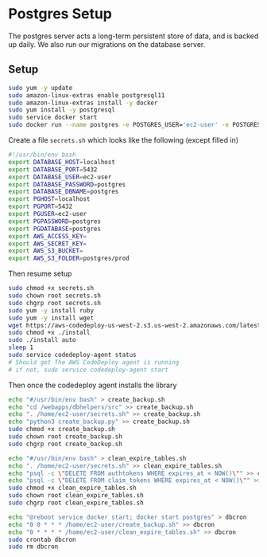 # Postgres Setup

The postgres server acts a long-term persistent store of data, and is backed up
daily. We also run our migrations on the database server.

## Setup

```bash
sudo yum -y update
sudo amazon-linux-extras enable postgresql11
sudo amazon-linux-extras install -y docker
sudo yum install -y postgresql
sudo service docker start
sudo docker run --name postgres -e POSTGRES_USER='ec2-user' -e POSTGRES_PASSWORD=postgres -e POSTGRES_DB=postgres -d -p 5432:5432 postgres:11.5
```

Create a file `secrets.sh` which looks like the following (except filled in)

```bash
#!/usr/bin/env bash
export DATABASE_HOST=localhost
export DATABASE_PORT=5432
export DATABASE_USER=ec2-user
export DATABASE_PASSWORD=postgres
export DATABASE_DBNAME=postgres
export PGHOST=localhost
export PGPORT=5432
export PGUSER=ec2-user
export PGPASSWORD=postgres
export PGDATABASE=postgres
export AWS_ACCESS_KEY=
export AWS_SECRET_KEY=
export AWS_S3_BUCKET=
export AWS_S3_FOLDER=postgres/prod
```

Then resume setup

```bash
sudo chmod +x secrets.sh
sudo chown root secrets.sh
sudo chgrp root secrets.sh
sudo yum -y install ruby
sudo yum -y install wget
wget https://aws-codedeploy-us-west-2.s3.us-west-2.amazonaws.com/latest/install
sudo chmod +x ./install
sudo ./install auto
sleep 1
sudo service codedeploy-agent status
# Should get The AWS CodeDeploy agent is running
# if not, sudo service codedeploy-agent start
```

Then once the codedeploy agent installs the library

```bash
echo "#/usr/bin/env bash" > create_backup.sh
echo "cd /webapps/dbhelpers/src" >> create_backup.sh
echo ". /home/ec2-user/secrets.sh" >> create_backup.sh
echo "python3 create_backup.py" >> create_backup.sh
sudo chmod +x create_backup.sh
sudo chown root create_backup.sh
sudo chgrp root create_backup.sh

echo "#/usr/bin/env bash" > clean_expire_tables.sh
echo ". /home/ec2-user/secrets.sh" >> clean_expire_tables.sh
echo "psql -c \"DELETE FROM authtokens WHERE expires_at < NOW()\"" >> clean_expire_tables.sh
echo "psql -c \"DELETE FROM claim_tokens WHERE expires_at < NOW()\"" >> clean_expire_tables.sh
sudo chmod +x clean_expire_tables.sh
sudo chown root clean_expire_tables.sh
sudo chgrp root clean_expire_tables.sh

echo "@reboot service docker start; docker start postgres" > dbcron
echo "0 0 * * * /home/ec2-user/create_backup.sh" >> dbcron
echo "0 * * * * /home/ec2-user/clean_expire_tables.sh" >> dbcron
sudo crontab dbcron
sudo rm dbcron
```
